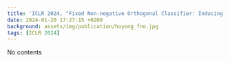 ```yaml
---
title: 'ICLR 2024, "Fixed Non-negative Orthogonal Classifier: Inducing Zero-mean Neural Collapse with Feature Dimension Separation"'
date: 2024-01-20 17:27:15 +0200
background: assets/img/publication/hoyong_fno.jpg
tags: [ICLR 2024]
---
```


No contents